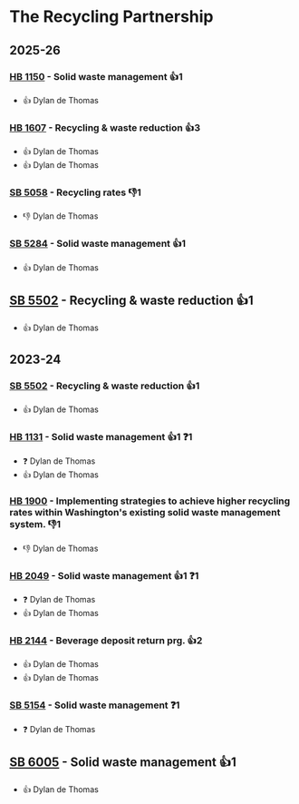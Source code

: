 # The Recycling Partnership
## 2025-26

### [HB 1150](/bill/2025-26/hb/1150/) - Solid waste management 👍1  
* 👍 Dylan de Thomas

### [HB 1607](/bill/2025-26/hb/1607/) - Recycling & waste reduction 👍3  
* 👍 Dylan de Thomas
* 👍 Dylan de Thomas

### [SB 5058](/bill/2025-26/sb/5058/) - Recycling rates  👎1 
* 👎 Dylan de Thomas

### [SB 5284](/bill/2025-26/sb/5284/) - Solid waste management 👍1  
* 👍 Dylan de Thomas

## [SB 5502](/bill/2025-26/sb/5502/) - Recycling & waste reduction 👍1  
* 👍 Dylan de Thomas

## 2023-24

### [SB 5502](/bill/2023-24/sb/5502/) - Recycling & waste reduction 👍1  
* 👍 Dylan de Thomas

### [HB 1131](/bill/2023-24/hb/1131/) - Solid waste management 👍1  ❓1
* ❓ Dylan de Thomas
* 👍 Dylan de Thomas

### [HB 1900](/bill/2023-24/hb/1900/) - Implementing strategies to achieve higher recycling rates within Washington's existing solid waste management system.  👎1 
* 👎 Dylan de Thomas

### [HB 2049](/bill/2023-24/hb/2049/) - Solid waste management 👍1  ❓1
* ❓ Dylan de Thomas
* 👍 Dylan de Thomas

### [HB 2144](/bill/2023-24/hb/2144/) - Beverage deposit return prg. 👍2  
* 👍 Dylan de Thomas
* 👍 Dylan de Thomas

### [SB 5154](/bill/2023-24/sb/5154/) - Solid waste management   ❓1
* ❓ Dylan de Thomas

## [SB 6005](/bill/2023-24/sb/6005/) - Solid waste management 👍1  
* 👍 Dylan de Thomas
